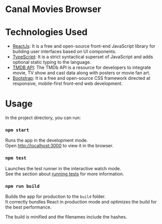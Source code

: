 # Canal Movies Browser

# Technologies Used

- [ReactJs](https://create-react-app.dev/): It is a free and open-source front-end JavaScript library for building user
  interfaces based on UI components.
- [TypeScript](https://www.typescriptlang.org/): It is a strict syntactical superset of JavaScript and adds optional
  static typing to the language.
- [TMDB API](https://developers.themoviedb.org/3/): The TMDb API is a resource for developers to integrate movie, TV
  show and cast data along with posters or movie fan art.
- [Bootstrap](https://getbootstrap.com/): It is a free and open-source CSS framework directed at responsive, mobile-first
  front-end web development.

# Usage

In the project directory, you can run:

### `npm start`

Runs the app in the development mode.\
Open [http://localhost:3000](http://localhost:3000) to view it in the browser.

### `npm test`

Launches the test runner in the interactive watch mode.\
See the section about [running tests](https://facebook.github.io/create-react-app/docs/running-tests) for more
information.

### `npm run build`

Builds the app for production to the `build` folder.\
It correctly bundles React in production mode and optimizes the build for the best performance.

The build is minified and the filenames include the hashes.
